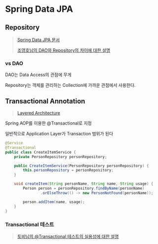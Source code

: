 # Spring Data JPA

## Repository

> [Spring Data JPA 문서](https://docs.spring.io/spring-data/jpa/docs/current/reference/html/)
>
> [조영호님의 DAO와 Repository의 차이에 대한 설명](http://aeternum.egloos.com/1160846)

### vs DAO

DAO는 Data Access의 관점에 무게

Repository는 객체를 관리하는 Collection에 가까운 관점에서 사용한다.



## Transactional Annotation

> [Layered Architecture](https://wikibook.co.kr/article/layered-architecture/)

Spring AOP를 이용한 @Transactional로 지정

일반적으로 Application Layer가 Transaction 범위가 된다

```java
@Service
@Transactional
public class CreateItemService {
	private PersonRepository personRepository;

	public CreateItemService(PersonRepository personRepository) {
		this.personRepository = personRepository;
	}

	void createItem(String personName, String name, String usage) {
		Person person = personRepository.findByName(personName)
				.orElseThrow(() -> new PersonNotFound(personName));

		person.addItem(name, usage);
	}
}
```

### Transactional 테스트

> [토비님의 @Transactional 테스트의 실용성에 대한 설명](https://www.inflearn.com/questions/792383)
